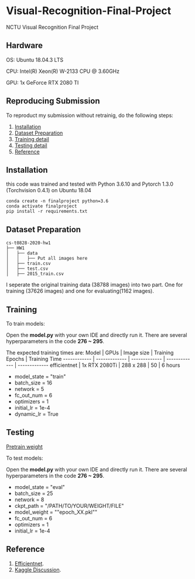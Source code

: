 # Visual-Recognition-Final-Project
NCTU Visual Recognition Final Project

## Hardware
OS: Ubuntu 18.04.3 LTS

CPU: Intel(R) Xeon(R) W-2133 CPU @ 3.60GHz

GPU: 1x GeForce RTX 2080 TI

## Reproducing Submission
To reproduct my submission without retrainig, do the following steps:
1. [Installation](#installation)
2. [Dataset Preparation](#Dataset-Preparation)
3. [Training detail](#Training)
4. [Testing detail](#Testing)
5. [Reference](#Reference)

## Installation

this code was trained and tested with Python 3.6.10 and Pytorch 1.3.0 (Torchvision 0.4.1) on Ubuntu 18.04

```
conda create -n finalproject python=3.6
conda activate finalproject
pip install -r requirements.txt
```

## Dataset Preparation
```
cs-t0828-2020-hw1
├── HW1
│   ├── data
│   │   ├── Put all images here
│   ├── train.csv
│   ├── test.csv
│   ├── 2015_train.csv

```
I seperate the original training data (38788 images) into two part. One for training (37626 images) and one for evaluating(1162 images). 

## Training
To train models:

Open the **model.py** with your own IDE and directly run it. 
There are several hyperparameters in the code **276 ~ 295**.

The expected training times are:
Model | GPUs | Image size | Training Epochs | Training Time
------------ | ------------- | ------------- | ------------- | -------------
efficientnet | 1x RTX 2080Ti | 288 x 288 | 50 | 6 hours

*  model_state = "train"
*  batch_size = 16
*  network = 5
*  fc_out_num = 6
*  optimizers = 1
*  initial_lr = 1e-4
*  dynamic_lr = True



## Testing

[Pretrain weight](https://drive.google.com/file/d/1-hFy7fqNaAebOEdYS0bwNdrt9WRWRSru/view?usp=sharing)


To test models:

Open the **model.py** with your own IDE and directly run it. 
There are several hyperparameters in the code **276 ~ 295**.

*  model_state = "eval" 
*  batch_size = 25
*  network = 8
*  ckpt_path = "/PATH/TO/YOUR/WEIGHT/FILE"
*  model_weight = ""epoch_XX.pkl""
*  fc_out_num = 6
*  optimizers = 1
*  initial_lr = 1e-4

## Reference
1. [Efficientnet](https://github.com/lukemelas/EfficientNet-PyTorch).
2. [Kaggle Discussion](https://www.kaggle.com/c/aptos2019-blindness-detection/discussion).
